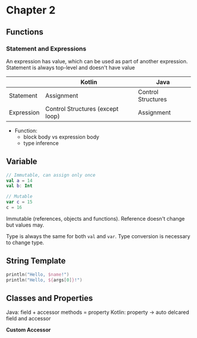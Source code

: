 # Chapter 2

## Functions
### Statement and Expressions
An expression has value, which can be used as part of another expression.
Statement is always top-level and doesn't have value

| | Kotlin | Java |
|---|---|---|
| Statement | Assignment | Control Structures |
| Expression | Control Structures (except loop) | Assignment  |

* Function: 
  * block body vs expression body
  * type inference

## Variable
```kotlin
// Immutable, can assign only once
val a = 14
val b: Int

// Mutable
var c = 15
c = 16
```

Immutable (references, objects and functions). Reference doesn't change but values may.

Type is always the same for both `val` and `var`. Type conversion is necessary to change type.

## String Template
```kotlin
println("Hello, $name!")
println("Hello, ${args[0]}!")
```

## Classes and Properties
Java: field + accessor methods = property
Kotlin: property -> auto delcared field and accessor

**Custom Accessor**
